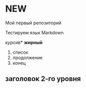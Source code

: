 # NEW
Мой первый репозиторий


Тестируем язык Markdown

*курсив**
**жирный**

1. список
1. продолжение
1. конец


## заголовок 2-го уровня


